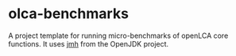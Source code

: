 # olca-benchmarks
A project template for running micro-benchmarks of openLCA core functions. It
uses [jmh](http://openjdk.java.net/projects/code-tools/jmh/) from the OpenJDK
project.
